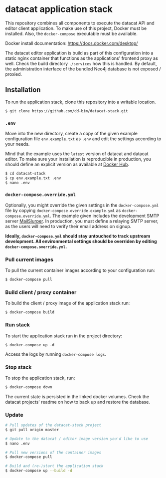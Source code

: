 # datacat application stack

This repository combines all components to execute the datacat API and editor client application.
To make use of this project, Docker must be installed. Also, the `docker-compose` executable must be available.

Docker install documentation: https://docs.docker.com/desktop/

The datacat editor application is build as part of this configuration into a static nginx container that
functions as the applications' frontend proxy as well. Check the build directory `./services` how this is handled.
By default, the administration interface of the bundled Neo4j database is not exposed / proxied. 

## Installation

To run the application stack, clone this repository into a writable location.

````bash
$ git clone https://github.com/dd-bim/datacat-stack.git
````

### `.env`
Move into the new directory, create a copy of the given example configuration file
`env.example.txt` as `.env` and edit the settings according to your needs.

Mind that the example uses the `latest` version of datacat and datacat editor. To
make sure your installation is reproducible in production, you should define an explicit version
as available at [Docker Hub](https://hub.docker.com/repository/docker/bentrm/datacat).

````bash
$ cd datacat-stack
$ cp env.example.txt .env
$ nano .env
````

### `docker-compose.override.yml`
Optionally, you might override the given settings in the `docker-compose.yml` file by copying `docker-compose.override.example.yml`
as `docker-compose.override.yml`. 
The example given includes the development SMTP server [MailSlurper](https://github.com/mailslurper/mailslurper). In production,
you must define a relaying SMTP server, as the users will need to verify their email address on signup.

**Ideally, `docker-compose.yml` should stay untouched to track upstream development. All environmental settings
should be overriden by editing `docker-compose.override.yml`.**

### Pull current images

To pull the current container images according to your configuration run:

````bash
$ docker-compose pull
````

### Build client / proxy container

To build the client / proxy image of the application stack run:

````
$ docker-compose build
````

### Run stack

To start the application stack run in the project directory:

````
$ docker-compose up -d
````

Access the logs by running `docker-compose logs`.

### Stop stack

To stop the application stack, run:

````bash
$ docker-compose down
````

The current state is persisted in the linked docker volumes. Check the datacat projects' readme
on how to back up and restore the database.

### Update

````bash
# Pull updates of the datacat-stack project
$ git pull origin master

# Update to the datacat / editor image version you'd like to use
$ nano .env

# Pull new versions of the container images
$ docker-compose pull

# Build and (re-)start the application stack 
$ docker-compose up --build -d
````
